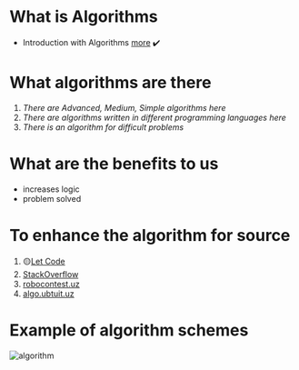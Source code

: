 # What is Algorithms
- Introduction with Algorithms  [more](https://www.geeksforgeeks.org/introduction-to-algorithms/) :heavy_check_mark:

# What algorithms are there
1. *There are Advanced, Medium, Simple algorithms here*
2. *There are algorithms written in different programming languages here*
3. *There is an algorithm for difficult problems*

# What are the benefits to us
- increases logic
- problem solved

# To enhance the algorithm for source
1. :yellow_circle:[Let Code](https://leetcode.com/)
2. [StackOverflow](https://stackoverflow.com/)
3. [robocontest.uz](https://robocontest.uz/)
4. [algo.ubtuit.uz](https://algo.ubtuit.uz/)

# Example of algorithm schemes
![algorithm](https://www.techidence.com/wp-content/uploads/2020/05/Algorithm.jpg)
